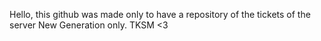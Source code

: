 Hello, this github was made only to have a repository of the tickets of the server New Generation only. TKSM <3
